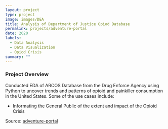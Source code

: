 ```yaml
---
layout: project
type: project
image: images/DEA
title: Analysis of Department of Justice Opiod Database
permalink: projects/adventure-portal
date: 2020
labels:
  - Data Analysis
  - Data Visualization
  - Opiod Crisis
summary: ""
---
```


### Project Overview
Conducted EDA of ARCOS Database from the Drug Enforce Agency using Python to uncover trends and patterns of opioid and painkiller consumption in the United States.
Some of the use cases include:
<ul>
<li>Informating the General Public of the extent and impact of the Opioid Crisis</li>
</ul>

Source: <a href="https://github.com/adventure-portal/adventure-portal"><i class="large github icon"></i>adventure-portal </a>

